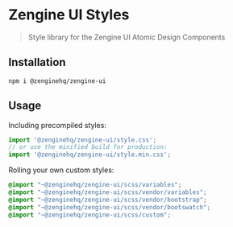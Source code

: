 # Zengine UI Styles

> Style library for the Zengine UI Atomic Design Components

## Installation

```
npm i @zenginehq/zengine-ui
```

## Usage

Including precompiled styles:
```js
import '@zenginehq/zengine-ui/style.css';
// or use the minified build for production:
import '@zenginehq/zengine-ui/style.min.css';
```

Rolling your own custom styles:
```scss
@import "~@zenginehq/zengine-ui/scss/variables";
@import "~@zenginehq/zengine-ui/scss/vendor/variables";
@import "~@zenginehq/zengine-ui/scss/vendor/bootstrap";
@import "~@zenginehq/zengine-ui/scss/vendor/bootswatch";
@import "~@zenginehq/zengine-ui/scss/custom";
```

